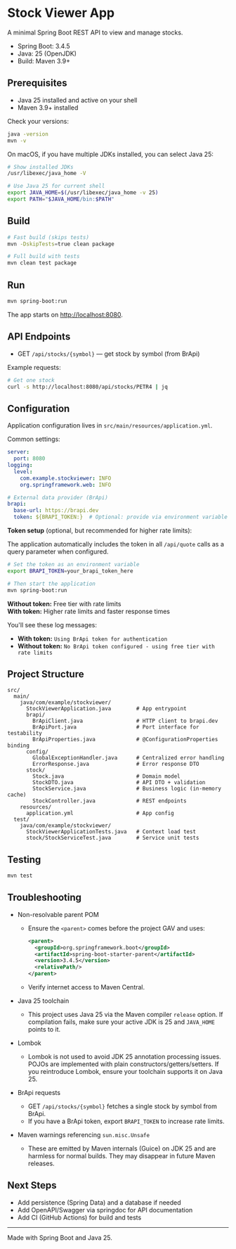 # Stock Viewer App

A minimal Spring Boot REST API to view and manage stocks.

- Spring Boot: 3.4.5
- Java: 25 (OpenJDK)
- Build: Maven 3.9+

## Prerequisites

- Java 25 installed and active on your shell
- Maven 3.9+ installed

Check your versions:

```bash
java -version
mvn -v
```

On macOS, if you have multiple JDKs installed, you can select Java 25:

```bash
# Show installed JDKs
/usr/libexec/java_home -V

# Use Java 25 for current shell
export JAVA_HOME=$(/usr/libexec/java_home -v 25)
export PATH="$JAVA_HOME/bin:$PATH"
```

## Build

```bash
# Fast build (skips tests)
mvn -DskipTests=true clean package

# Full build with tests
mvn clean test package
```

## Run

```bash
mvn spring-boot:run
```

The app starts on <http://localhost:8080>.

## API Endpoints

- GET `/api/stocks/{symbol}` — get stock by symbol (from BrApi)

Example requests:

```bash
# Get one stock
curl -s http://localhost:8080/api/stocks/PETR4 | jq
```

## Configuration

Application configuration lives in `src/main/resources/application.yml`.

Common settings:

```yaml
server:
  port: 8080
logging:
  level:
    com.example.stockviewer: INFO
    org.springframework.web: INFO

# External data provider (BrApi)
brapi:
  base-url: https://brapi.dev
  token: ${BRAPI_TOKEN:}  # Optional: provide via environment variable
```

**Token setup** (optional, but recommended for higher rate limits):

The application automatically includes the token in all `/api/quote` calls as a query parameter when configured.

```bash
# Set the token as an environment variable
export BRAPI_TOKEN=your_brapi_token_here

# Then start the application
mvn spring-boot:run
```

**Without token:** Free tier with rate limits  
**With token:** Higher rate limits and faster response times

You'll see these log messages:

- **With token:** `Using BrApi token for authentication`
- **Without token:** `No BrApi token configured - using free tier with rate limits`

## Project Structure

```text
src/
  main/
    java/com/example/stockviewer/
      StockViewerApplication.java        # App entrypoint
      brapi/
        BrApiClient.java                 # HTTP client to brapi.dev
        BrApiPort.java                   # Port interface for testability
        BrApiProperties.java             # @ConfigurationProperties binding
      config/
        GlobalExceptionHandler.java      # Centralized error handling
        ErrorResponse.java               # Error response DTO
      stock/
        Stock.java                       # Domain model
        StockDTO.java                    # API DTO + validation
        StockService.java                # Business logic (in-memory cache)
        StockController.java             # REST endpoints
    resources/
      application.yml                    # App config
  test/
    java/com/example/stockviewer/
      StockViewerApplicationTests.java   # Context load test
      stock/StockServiceTest.java        # Service unit tests
```

## Testing

```bash
mvn test
```

## Troubleshooting

- Non-resolvable parent POM
  - Ensure the `<parent>` comes before the project GAV and uses:
    

    ```xml
    <parent>
      <groupId>org.springframework.boot</groupId>
      <artifactId>spring-boot-starter-parent</artifactId>
      <version>3.4.5</version>
      <relativePath/>
    </parent>

    ```
  
  - Verify internet access to Maven Central.

- Java 25 toolchain
  - This project uses Java 25 via the Maven compiler `release` option. If compilation fails, make sure your active JDK is 25 and `JAVA_HOME` points to it.

- Lombok
  - Lombok is not used to avoid JDK 25 annotation processing issues. POJOs are implemented with plain constructors/getters/setters. If you reintroduce Lombok, ensure your toolchain supports it on Java 25.

- BrApi requests
  - GET `/api/stocks/{symbol}` fetches a single stock by symbol from BrApi.
  - If you have a BrApi token, export `BRAPI_TOKEN` to increase rate limits.

- Maven warnings referencing `sun.misc.Unsafe`
  - These are emitted by Maven internals (Guice) on JDK 25 and are harmless for normal builds. They may disappear in future Maven releases.

## Next Steps

- Add persistence (Spring Data) and a database if needed
- Add OpenAPI/Swagger via springdoc for API documentation
- Add CI (GitHub Actions) for build and tests

---

Made with Spring Boot and Java 25.
